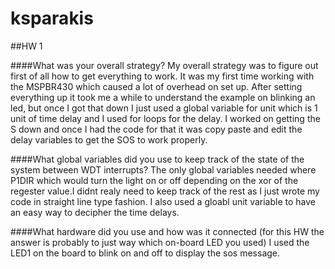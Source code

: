 # ksparakis

##HW 1 

####What was your overall strategy?
  My overall strategy was to figure out first of all how to get everything to work. It was my first time working with the MSPBR430
  which caused a lot of overhead on set up. After setting everything up it took me a while to understand the example on blinking an led, but once I got that
  down I just used a global variable for unit which is 1 unit of time delay and I used for loops for the delay. I worked on getting the S down and once I had the code for that it was copy paste and edit the delay variables to get the SOS to work properly.
  
####What global variables did you use to keep track of the state of the system between WDT interrupts?
  The only global variables needed where P1DIR which would turn the light on or off depending on the xor of the regester value.I didnt realy need to keep track
of the rest as I just wrote my code in straight line type fashion. I also used a gloabl unit variable to have an easy way to decipher the time delays.

####What hardware did you use and how was it connected (for this HW the answer is probably to just way which on-board LED you used)
  I used the LED1 on the board to blink on and off to display the sos message.

